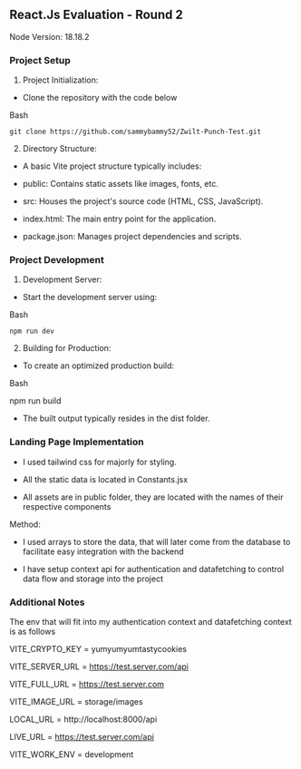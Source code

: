 ## React.Js Evaluation - Round 2

Node Version: 18.18.2

### Project Setup

1. Project Initialization:

-   Clone the repository with the code below
    

Bash

`git clone https://github.com/sammybammy52/Zwilt-Punch-Test.git`

  
  

2. Directory Structure:

-   A basic Vite project structure typically includes:
    

-   public: Contains static assets like images, fonts, etc.
    
-   src: Houses the project's source code (HTML, CSS, JavaScript).
    
-   index.html: The main entry point for the application.
    
-   package.json: Manages project dependencies and scripts.
    

### Project Development

1. Development Server:

-   Start the development server using:
    

Bash

`npm run dev`

2. Building for Production:

-   To create an optimized production build:
    

Bash

npm run build

  

-   The built output typically resides in the dist folder.
    

### Landing Page Implementation

-   I used tailwind css for majorly for styling.
    
-   All the static data is located in Constants.jsx
    
-   All assets are in public folder, they are located with the names of their respective components
    

Method:

-   I used arrays to store the data, that will later come from the database to facilitate easy integration with the backend
    
-   I have setup context api for authentication and datafetching to control data flow and storage into the project
    

### Additional Notes

The env that will fit into my authentication context and datafetching context is as follows  

  

VITE_CRYPTO_KEY = yumyumyumtastycookies

  

VITE_SERVER_URL = https://test.server.com/api

  

VITE_FULL_URL = https://test.server.com

  

VITE_IMAGE_URL = storage/images

  

LOCAL_URL = http://localhost:8000/api

  

LIVE_URL = https://test.server.com/api

  

VITE_WORK_ENV = development